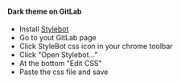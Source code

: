 #### Dark theme on GitLab

* Install [Stylebot](https://chrome.google.com/webstore/detail/stylebot/oiaejidbmkiecgbjeifoejpgmdaleoha)
* Go to yout GitLab page
* Click StyleBot css icon in your chrome toolbar
* Click "Open Stylebot..."
* At the bottom "Edit CSS"
* Paste the css file and save